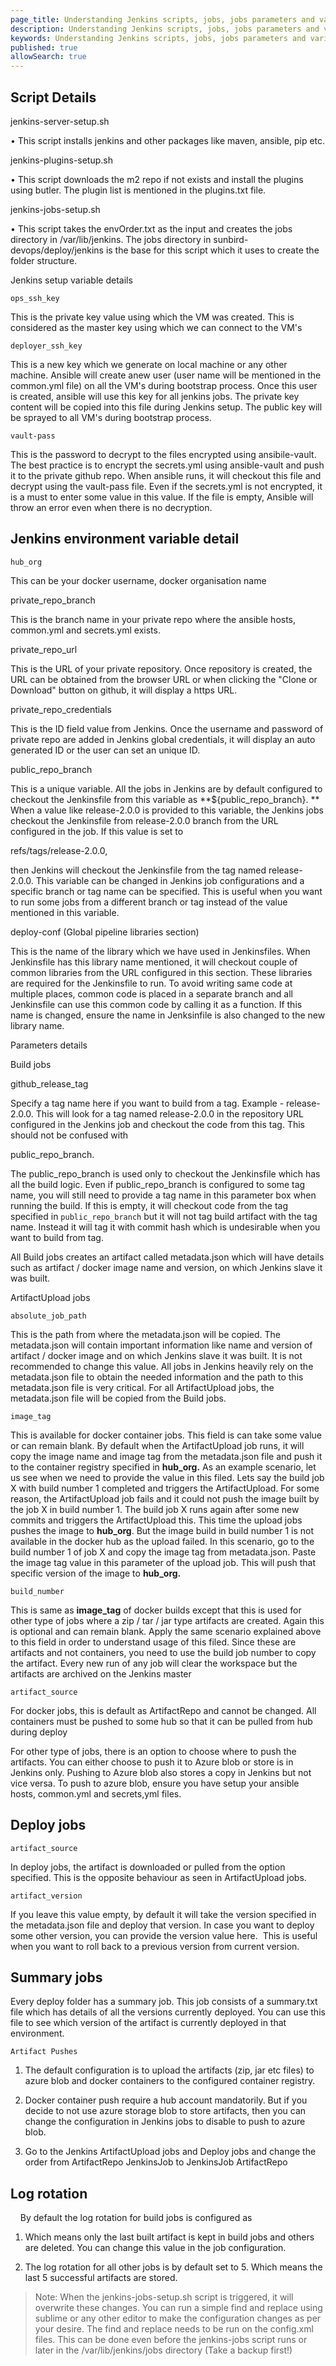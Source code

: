 ```yaml
---
page_title: Understanding Jenkins scripts, jobs, jobs parameters and variables
description: Understanding Jenkins scripts, jobs, jobs parameters and variables
keywords: Understanding Jenkins scripts, jobs, jobs parameters and variables
published: true
allowSearch: true
--- 
```


## Script Details
    
jenkins-server-setup.sh

• This script installs jenkins and other packages like maven, ansible, pip etc.

jenkins-plugins-setup.sh

• This script downloads the m2 repo if not exists and install the plugins using butler. The plugin list is mentioned in the plugins.txt file.

jenkins-jobs-setup.sh

• This script takes the envOrder.txt as the input and creates the jobs directory in /var/lib/jenkins. The jobs directory in sunbird-devops/deploy/jenkins is the base for this script which it uses to create the folder structure.

Jenkins setup variable details

`ops_ssh_key`

This is the private key value using which the VM was created. This is considered as the master key using which we can connect to the VM's

`deployer_ssh_key`

This is a new key which we generate on local machine or any other machine. Ansible will create anew user (user name will be mentioned in the common.yml file) on all the VM's during bootstrap process. Once this user is created, ansible will use this key for all jenkins jobs. The private key content will be copied into this file during Jenkins setup. The public key will be sprayed to all VM's during bootstrap process.

`vault-pass`

This is the password to decrypt to the files encrypted using ansibile-vault. The best practice is to encrypt the secrets.yml using ansible-vault and push it to the private github repo. When ansible runs, it will checkout this file and decrypt using the vault-pass file. Even if the secrets.yml is not encrypted, it is a must to enter some value in this value. If the file is empty, Ansible will throw an error even when there is no decryption.

## Jenkins environment variable detail

`hub_org` 

This can be your docker username, docker organisation name

private_repo_branch

This is the branch name in your private repo where the ansible hosts, common.yml and secrets.yml exists.

private_repo_url

This is the URL of your private repository. Once repository is created, the URL can be obtained from the browser URL or when clicking the &quot;Clone or Download&quot; button on github, it will display a https URL.

private_repo_credentials

This is the ID field value from Jenkins. Once the username and password of private repo are added in Jenkins global credentials, it will display an auto generated ID or the user can set an unique ID.

public_repo_branch

This is a unique variable. All the jobs in Jenkins are by default configured to checkout the Jenkinsfile from this variable as **${public_repo_branch}. **
When a value like release-2.0.0 is provided to this variable, the Jenkins jobs checkout the Jenkinsfile from release-2.0.0 branch from the URL configured in the job. If this value is set to 

refs/tags/release-2.0.0, 

then Jenkins will checkout the Jenkinsfile from the tag named release-2.0.0. This variable can be changed in Jenkins job configurations and a specific branch or tag name can be specified. This is useful when you want to run some jobs from a different branch or tag instead of the value mentioned in this variable.

deploy-conf (Global pipeline libraries section)

This is the name of the library which we have used in Jenkinsfiles. When Jenkinsfile has this library name mentioned, it will checkout couple of common libraries from the URL configured in this section. These libraries are required for the Jenkinsfile to run. To avoid writing same code at multiple places, common code is placed in a separate branch and all Jenkinsfile can use this common code by calling it as a function. If this name is changed, ensure the name in Jenksinfile is also changed to the new library name.

Parameters details

Build jobs

github_release_tag

Specify a tag name here if you want to build from a tag. Example - release-2.0.0. This will look for a tag named release-2.0.0 in the repository URL configured in the Jenkins job and checkout the code from this tag. This should not be confused with 

public_repo_branch. 

The public_repo_branch is used only to checkout the Jenkinsfile which has all the build logic. Even if public_repo_branch is configured to some tag name, you will still need to provide a tag name in this parameter box when running the build. If this is empty, it will checkout code from the tag specified in `public_repo_branch` but it will not tag build artifact with the tag name. Instead it will tag it with commit hash which is undesirable when you want to build from tag.

All Build jobs creates an artifact called metadata.json which will have details such as artifact / docker image name and version, on which Jenkins slave it was built.

ArtifactUpload jobs

`absolute_job_path`

This is the path from where the metadata.json will be copied. The metadata.json will contain important information like name and version of artifact / docker image and on which Jenkins slave it was built. It is not recommended to change this value. All jobs in Jenkins heavily rely on the metadata.json file to obtain the needed information and the path to this metadata.json file is very critical. For all ArtifactUpload jobs, the metadata.json file will be copied from the Build jobs.

`image_tag`

This is available for docker container jobs. This field is can take some value or can remain blank. By default when the ArtifactUpload job runs, it will copy the image name and image tag from the metadata.json file and push it to the container registry specified in **hub_org.** As an example scenario, let us see when we need to provide the value in this filed. Lets say the build job X with build number 1 completed and triggers the ArtifactUpload. For some reason, the ArtifactUpload job fails and it could not push the image built by the job X in build number 1. The build job X runs again after some new commits and triggers the ArtifactUpload this. This time the upload jobs pushes the image to **hub_org**. But the image build in build number 1 is not available in the docker hub as the upload failed. In this scenario, go to the build number 1 of job X and copy the image tag from metadata.json. Paste the image tag value in this parameter of the upload job. This will push that specific version of the image to **hub_org.**

`build_number`

This is same as **image_tag** of docker builds except that this is used for other type of jobs where a zip / tar / jar type artifacts are created. Again this is optional and can remain blank. Apply the same scenario explained above to this field in order to understand usage of this filed. Since these are artifacts and not containers, you need to use the build job number to copy the artifact. Every new run of any job will clear the workspace but the artifacts are archived on the Jenkins master

`artifact_source`

For docker jobs, this is default as ArtifactRepo and cannot be changed. All containers must be pushed to some hub so that it can be pulled from hub during deploy

For other type of jobs, there is an option to choose where to push the artifacts. You can either choose to push it to Azure blob or store is in Jenkins only. Pushing to Azure blob also stores a copy in Jenkins but not vice versa. To push to azure blob, ensure you have setup your ansible hosts, common.yml and secrets,yml files.

## Deploy jobs

`artifact_source`

In deploy jobs, the artifact is downloaded or pulled from the option specified. This is the opposite behaviour as seen in ArtifactUpload jobs.

`artifact_version`

If you leave this value empty, by default it will take the version specified in the metadata.json file and deploy that version. In case you want to deploy some other version, you can provide the version value here. 
This is useful when you want to roll back to a previous version from current version.

## Summary jobs

Every deploy folder has a summary job. This job consists of a summary.txt file which has details of all the versions currently deployed. You can use this file to see which version of the artifact is currently deployed in that environment.

`Artifact Pushes`
1. The default configuration is to upload the artifacts (zip, jar etc files) to azure blob and docker containers to the configured container registry.

2. Docker container push require a hub account mandatorily. But if you decide to not use azure storage blob to store artifacts, then you can change the configuration in Jenkins jobs to disable to push to azure blob.

3. Go to the Jenkins ArtifactUpload jobs and Deploy jobs and change the order from ArtifactRepo JenkinsJob to JenkinsJob ArtifactRepo

## Log rotation
   
By default the log rotation for build jobs is configured as 

1. Which means only the last built artifact is kept in build jobs and others are deleted. You can change this value in the job configuration.

2. The log rotation for all other jobs is by default set to 5. Which means the last 5 successful artifacts are stored.

> Note: When the jenkins-jobs-setup.sh script is triggered, it will overwrite these changes. You can run a simple find and replace using sublime or any other editor to make the configuration changes as per your desire. The find and replace needs to be run on the config.xml files. This can be done even before the jenkins-jobs script runs or later in the /var/lib/jenkins/jobs directory (Take a backup first!)